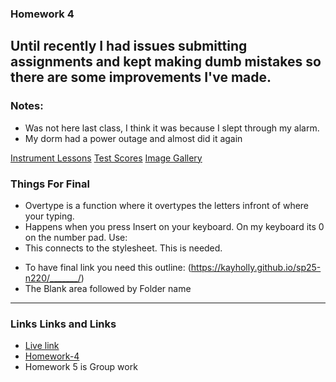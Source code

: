 ### Homework 4
Until recently I had issues submitting assignments and kept making dumb mistakes so there are some improvements I've made.
---
### Notes:
- Was not here last class, I think it was because I slept through my alarm. 
- My dorm had a power outage and almost did it again
<nav>
  <a href="index.html">Instrument Lessons</a>
  <a href="scores.html">Test Scores</a>
  <a href="gallery.html">Image Gallery</a>
</nav> 

### Things For Final 
- Overtype is a function where it overtypes the letters infront of where your typing. 
- Happens when you press Insert on your keyboard. On my keyboard its 0 on the number pad.
Use:
    <link rel="stylesheet" href="style.css">
- This connects to the stylesheet. This is needed. 

* To have final link you need this outline:
(https://kayholly.github.io/sp25-n220/_______/)
* The Blank area followed by Folder name
---
### Links Links and Links
- [Live link](https://kayholly.github.io/raccoons/)
- [Homework-4](https://kayholly.github.io/sp25-n220/Homework-4/)
- Homework 5 is Group work